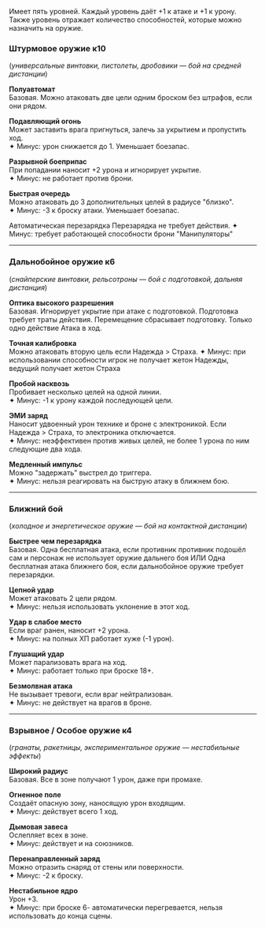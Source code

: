 Имеет пять уровней. 
Каждый уровень даёт +1 к атаке и +1 к урону. 
Также уровень отражает количество способностей, которые можно назначить на оружие.



### **Штурмовое оружие** к10

(_универсальные винтовки, пистолеты, дробовики — бой на средней дистанции_)

**Полуавтомат**  
Базовая. Можно атаковать две цели одним броском без штрафов, если они рядом.

**Подавляющий огонь**  
Может заставить врага пригнуться, залечь за укрытием и пропустить ход.  
✦ Минус: урон снижается до 1. Уменьшает боезапас.

**Разрывной боеприпас**  
При попадании наносит +2 урона и игнорирует укрытие.  
✦ Минус: не работает против брони.

**Быстрая очередь**  
Можно атаковать до 3 дополнительных целей в радиусе "близко".  
✦ Минус: -3 к броску атаки. Уменьшает боезапас.

Автоматическая перезарядка
Перезарядка не требует действия.
✦ Минус: требует работающей способности брони "Манипуляторы"

---

### **Дальнобойное оружие** к6

(_снайперские винтовки, рельсотроны — бой с подготовкой, дальняя дистанция_)

**Оптика высокого разрешения**  
Базовая. Игнорирует укрытие при атаке с подготовкой. Подготовка требует траты действия. Перемещение сбрасывает подготовку. Только одно действие Атака в ход.

**Точная калибровка**  
Можно атаковать вторую цель если Надежда > Страха.
✦ Минус: при использовании способности игрок не получает жетон Надежды, ведущий получает жетон Страха

**Пробой насквозь**  
Пробивает несколько целей на одной линии.  
✦ Минус: -1 к урону каждой последующей цели.

**ЭМИ заряд**  
Наносит удвоенный урон технике и броне с электроникой. Если Надежда > Страха, то электроника отключается.  
✦ Минус: неэффективен против живых целей, не более 1 урона по ним следующие два хода.

**Медленный импульс**  
Можно "задержать" выстрел до триггера.  
✦ Минус: нельзя реагировать на быструю атаку в ближнем бою.

---

### **Ближний бой**

(_холодное и энергетическое оружие — бой на контактной дистанции_)

**Быстрее чем перезарядка**  
Базовая. Одна бесплатная атака, если противник противник подошёл сам и персонаж не использует оружие дальнего боя
ИЛИ 
Одна бесплатная атака ближнего боя, если дальнобойное оружие требует перезарядки.

**Цепной удар**  
Может атаковать 2 цели рядом.  
✦ Минус: нельзя использовать уклонение в этот ход.

**Удар в слабое место**  
Если враг ранен, наносит +2 урона.  
✦ Минус: на полных ХП работает хуже (-1 урон).

**Глушащий удар**  
Может парализовать врага на ход.  
✦ Минус: работает только при броске 18+.

**Безмолвная атака**  
Не вызывает тревоги, если враг нейтрализован.  
✦ Минус: не действует на врагов в броне.

---

### **Взрывное / Особое оружие** к4

(_гранаты, ракетницы, экспериментальное оружие — нестабильные эффекты_)

**Широкий радиус**  
Базовая. Все в зоне получают 1 урон, даже при промахе.

**Огненное поле**  
Создаёт опасную зону, наносящую урон входящим.  
✦ Минус: действует всего 1 ход.

**Дымовая завеса**  
Ослепляет всех в зоне.  
✦ Минус: действует и на союзников.

**Перенаправленный заряд**  
Можно отразить снаряд от стены или поверхности.  
✦ Минус: -2 к броску.

**Нестабильное ядро**  
Урон +3.  
✦ Минус: при броске 6- автоматически перегревается, нельзя использовать до конца сцены.